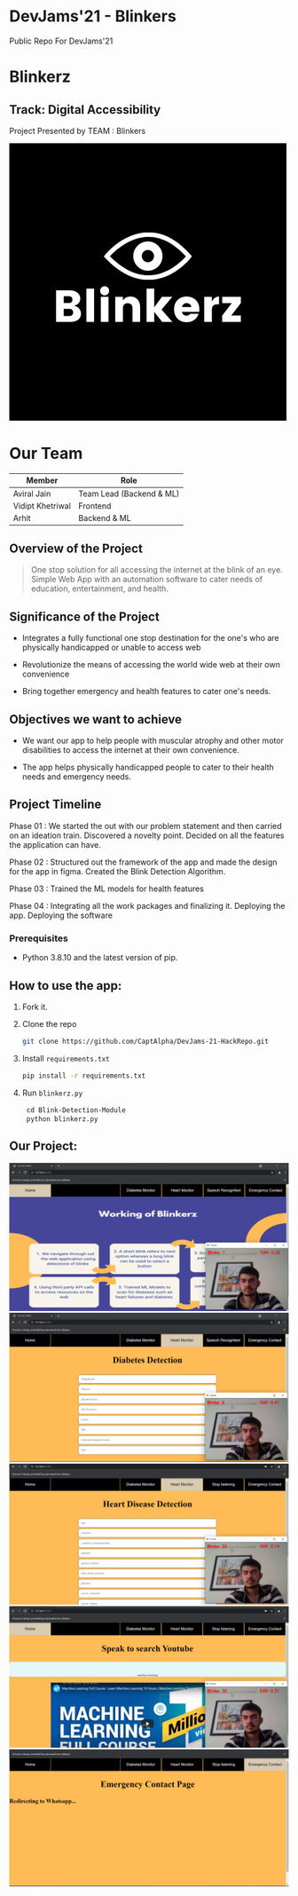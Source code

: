 #  DevJams'21 - Blinkers
Public Repo For DevJams'21

#  Blinkerz
## Track: Digital Accessibility
Project Presented by TEAM : Blinkers

![markdown logo](static\Blinkerz.png)

# Our Team
Member | Role
------------- | -------------
Aviral Jain   | Team Lead (Backend & ML)
Vidipt Khetriwal  |  Frontend
Arhit  |  Backend & ML





##  Overview of the Project

>One stop solution for all accessing the internet at the blink of an eye. Simple Web App with an automation software to cater needs of education, entertainment, and health.

##  Significance of the Project

* Integrates a fully functional one stop
destination for the one's who are physically
handicapped or unable to access web

* Revolutionize the means of
accessing the world wide web at their own
convenience

* Bring together
emergency and health features to cater one's
needs.


##  Objectives we want to achieve

* We want our app to help people with muscular atrophy and other motor disabilities to access the internet at their own convenience.

* The app helps physically handicapped people to cater to their health needs and emergency needs.

##  Project Timeline

Phase 01 :
We started the out with our problem statement and then carried on an ideation train. Discovered a novelty point. Decided on all the features the application can have.

Phase 02 :
Structured out the framework of the app and made the design for the app in figma. Created the Blink Detection Algorithm.

Phase 03 :
Trained the ML models for health features

Phase 04 :
Integrating all the work packages and finalizing it. 
Deploying the app. Deploying the software

### Prerequisites

- Python 3.8.10 and the latest version of pip.
  
## How to use the app:

1. Fork it.

2. Clone the repo
   ```sh
   git clone https://github.com/CaptAlpha/DevJams-21-HackRepo.git
   ```
3. Install `requirements.txt`
   ```sh
   pip install -r requirements.txt
   ```
4. Run `blinkerz.py`
   ```
    cd Blink-Detection-Module
    python blinkerz.py
   ```



##  Our Project:
![markdown logo](static/hone.png)
![markdown logo](static/diabetes.png)
![markdown logo](static/heart.png)
![markdown logo](static/software.png)
![markdown logo](static/emergency-contacts.png)




